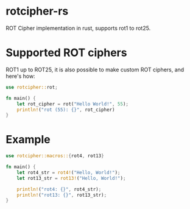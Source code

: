 # rotcipher-rs
ROT Cipher implementation in rust, supports rot1 to rot25.

# Supported ROT ciphers
ROT1 up to ROT25, it is also possible to make custom ROT ciphers, and here's how:
```rs
use rotcipher::rot;

fn main() {
    let rot_cipher = rot("Hello World!", 55);
    println!("rot (55): {}", rot_cipher)
}
```

# Example
```rs
use rotcipher::macros::{rot4, rot13}

fn main() {
    let rot4_str = rot4!("Hello, World!");
    let rot13_str = rot13!("Hello, World!");

    println!("rot4: {}", rot4_str);
    println!("rot13: {}", rot13_str);
}
```